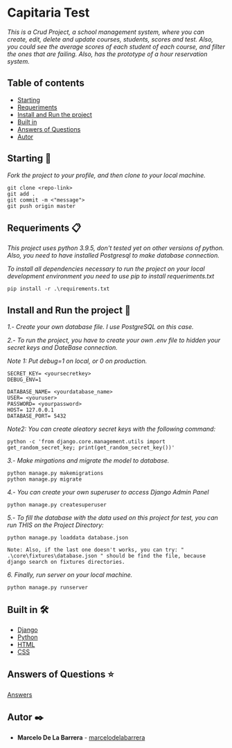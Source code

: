 # Capitaria Test

_This is a Crud Project, a school management system, where you can create, edit, delete and update courses, students, scores and test. Also, you could see the average scores of each student of each course, and filter the ones that are failing. Also, has the prototype of a hour reservation system._

## Table of contents

- [Starting](#starting-)
- [Requeriments](#requeriments-)
- [Install and Run the project](#Install-and-Run-the-project-)
- [Built in](#built-in-%EF%B8%8F)
- [Answers of Questions](#answers-of-questions-)
- [Autor](#autor-%EF%B8%8F)

## Starting 🚀

_Fork the project to your profile, and then clone to your local machine._

```
git clone <repo-link>
git add .
git commit -m <"message">
git push origin master
```

## Requeriments 📋

_This project uses python 3.9.5, don't tested yet on other versions of python._
_Also, you need to have installed Postgresql to make database connection._

_To install all dependencies necessary to run the project on your local development environment you need to use pip to install requeriments.txt_

```
pip install -r .\requirements.txt
```

## Install and Run the project 🔧

_1.- Create your own database file. I use PostgreSQL on this case._

_2.- To run the project, you have to create your own .env file to hidden your secret keys and DateBase connection._

_Note 1: Put debug=1 on local, or 0 on production._

```
SECRET_KEY= <yoursecretkey>
DEBUG_ENV=1

DATABASE_NAME= <yourdatabase_name>
USER= <youruser>
PASSWORD= <yourpassword>
HOST= 127.0.0.1
DATABASE_PORT= 5432
```

_Note2: You can create aleatory secret keys with the following command:_

```
python -c 'from django.core.management.utils import get_random_secret_key; print(get_random_secret_key())'
```

_3.- Make mirgations and migrate the model to database._

```
python manage.py makemigrations
python manage.py migrate
```

_4.- You can create your own superuser to access Django Admin Panel_

```
python manage.py createsuperuser
```

_5.- To fill the database with the data used on this project for test, you can run THIS on the Project Directory:_

```
python manage.py loaddata database.json

Note: Also, if the last one doesn't works, you can try: " .\core\fixtures\database.json " should be find the file, because django search on fixtures directories.
```

_6. Finally, run server on your local machine._

```
python manage.py runserver
```

## Built in 🛠️

- [Django](http://www.djangoproject.com/)
- [Python](https://www.python.org/)
- [HTML](https://)
- [CSS](http://)

## Answers of Questions ⭐

[Answers](https://github.com/MarceloDeLaBarrera/test-capitaria/blob/master/Respuesta%20a%20preguntas.md)

## Autor ✒️

- **Marcelo De La Barrera** - [marcelodelabarrera](https://github.com/marcelodelabarrera)
